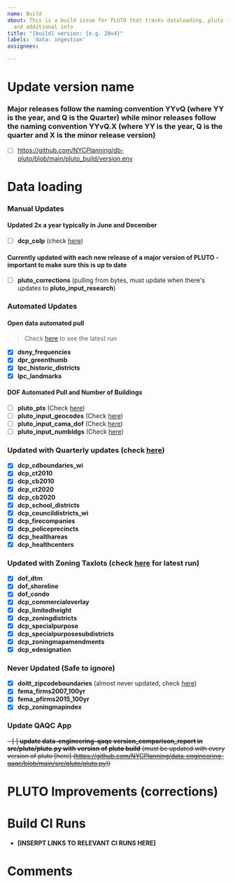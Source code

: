 ```yaml
---
name: Build
about: This is a build issue for PLUTO that tracks dataloading, pluto improvements
  and additional info
title: "[build] version: {e.g. 20v4}"
labels: 'data: ingestion'
assignees:

---
```


# Update version name

### Major releases follow the naming convention YYvQ (where YY is the year, and Q is the Quarter) while minor releases follow the naming convention YYvQ.X (where YY is the year, Q is the quarter and X is the minor release version)

- [ ] <https://github.com/NYCPlanning/db-pluto/blob/main/pluto_build/version.env>

# Data loading

### Manual Updates

#### Updated 2x a year typically in June and December
- [ ] **dcp_colp** (check [here](https://www1.nyc.gov/site/planning/data-maps/open-data/dwn-colp.page)) 
#### Currently updated with each new release of a major version of PLUTO - important to make sure this is up to date
- [ ] **pluto_corrections** (pulling from bytes, must update when there's updates to **pluto_input_research**)

### Automated Updates

#### Open data automated pull

> Check [here](https://github.com/NYCPlanning/db-data-library/actions/workflows/open-data.yml) to see the latest run

- [x] **dsny_frequencies**
- [x] **dpr_greenthumb**
- [x] **lpc_historic_districts**
- [x] **lpc_landmarks**

#### DOF Automated Pull and Number of Buildings

- [ ] **pluto_pts** (Check [here](https://github.com/NYCPlanning/db-pluto/actions/workflows/input_pts.yml))
- [ ] **pluto_input_geocodes** (Check [here](https://github.com/NYCPlanning/db-pluto/actions/workflows/input_pts.yml))
- [ ] **pluto_input_cama_dof** (Check [here](https://github.com/NYCPlanning/db-pluto/actions/workflows/input_cama.yml))
- [ ] **pluto_input_numbldgs** (Check [here](https://github.com/NYCPlanning/db-pluto/actions/workflows/input_numbldgs.yml))

### Updated with Quarterly updates (check [here](https://github.com/NYCPlanning/db-data-library/actions/workflows/quaterly-updates.yml))

- [x] **dcp_cdboundaries_wi**
- [x] **dcp_ct2010**
- [x] **dcp_cb2010**
- [x] **dcp_ct2020**
- [x] **dcp_cb2020**
- [x] **dcp_school_districts**  
- [x] **dcp_councildistricts_wi**  
- [x] **dcp_firecompanies**  
- [x] **dcp_policeprecincts**
- [x] **dcp_healthareas**  
- [x] **dcp_healthcenters**

### Updated with Zoning Taxlots (check [here](https://github.com/NYCPlanning/db-zoningtaxlots/actions/workflows/dataloading.yml) for latest run)

- [x] **dof_dtm**
- [x] **dof_shoreline**
- [x] **dof_condo**
- [x] **dcp_commercialoverlay**
- [x] **dcp_limitedheight**
- [x] **dcp_zoningdistricts**
- [x] **dcp_specialpurpose**
- [x] **dcp_specialpurposesubdistricts**
- [x] **dcp_zoningmapamendments**
- [x] **dcp_edesignation**

### Never Updated (Safe to ignore)

- [x] **doitt_zipcodeboundaries** (almost never updated, check [here](https://data.cityofnewyork.us/Business/Zip-Code-Boundaries/i8iw-xf4u))
- [x] **fema_firms2007_100yr**
- [x] **fema_pfirms2015_100yr**
- [x] **dcp_zoningmapindex**

### Update QAQC App 

~~- [ ] **update data-engineering-qaqc version_comparison_report in src/pluto/pluto.py with version of pluto build** (must be updated with every version of pluto [here] (https://github.com/NYCPlanning/data-engineering-qaqc/blob/main/src/pluto/pluto.py))~~

# PLUTO Improvements (corrections)

# Build CI Runs

- **[INSERPT LINKS TO RELEVANT CI RUNS HERE]**
 
# Comments

